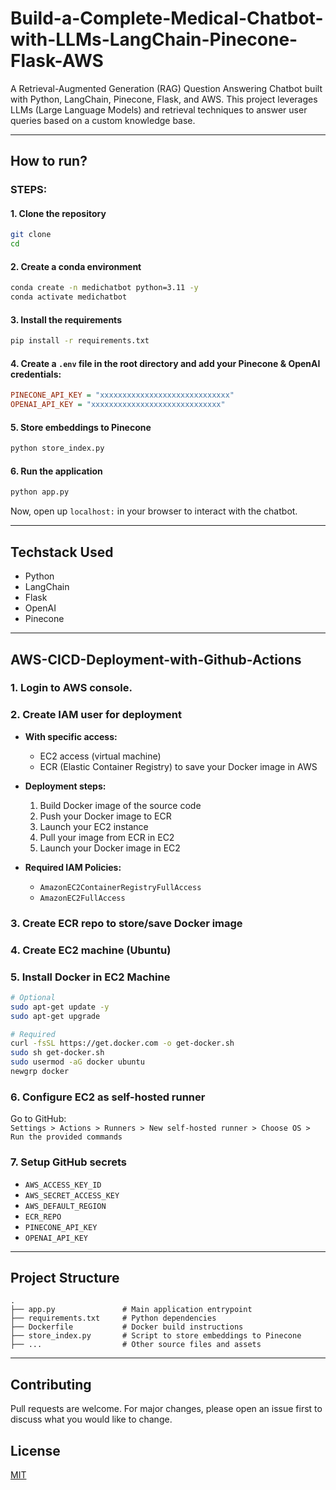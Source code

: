 # Build-a-Complete-Medical-Chatbot-with-LLMs-LangChain-Pinecone-Flask-AWS

A Retrieval-Augmented Generation (RAG) Question Answering Chatbot built with Python, LangChain, Pinecone, Flask, and AWS. This project leverages LLMs (Large Language Models) and retrieval techniques to answer user queries based on a custom knowledge base.

---

## How to run?

### STEPS:

#### 1. Clone the repository

```bash
git clone
cd 
```

#### 2. Create a conda environment

```bash
conda create -n medichatbot python=3.11 -y
conda activate medichatbot
```

#### 3. Install the requirements

```bash
pip install -r requirements.txt
```

#### 4. Create a `.env` file in the root directory and add your Pinecone & OpenAI credentials:

```ini
PINECONE_API_KEY = "xxxxxxxxxxxxxxxxxxxxxxxxxxxxx"
OPENAI_API_KEY = "xxxxxxxxxxxxxxxxxxxxxxxxxxxxx"
```

#### 5. Store embeddings to Pinecone

```bash
python store_index.py
```

#### 6. Run the application

```bash
python app.py
```

Now, open up `localhost:` in your browser to interact with the chatbot.

---

## Techstack Used

- Python
- LangChain
- Flask
- OpenAI
- Pinecone

---

## AWS-CICD-Deployment-with-Github-Actions

### 1. Login to AWS console.

### 2. Create IAM user for deployment

- **With specific access:**
  - EC2 access (virtual machine)
  - ECR (Elastic Container Registry) to save your Docker image in AWS

- **Deployment steps:**
  1. Build Docker image of the source code
  2. Push your Docker image to ECR
  3. Launch your EC2 instance
  4. Pull your image from ECR in EC2
  5. Launch your Docker image in EC2

- **Required IAM Policies:**
  - `AmazonEC2ContainerRegistryFullAccess`
  - `AmazonEC2FullAccess`

### 3. Create ECR repo to store/save Docker image

### 4. Create EC2 machine (Ubuntu)

### 5. Install Docker in EC2 Machine

```bash
# Optional
sudo apt-get update -y
sudo apt-get upgrade

# Required
curl -fsSL https://get.docker.com -o get-docker.sh
sudo sh get-docker.sh
sudo usermod -aG docker ubuntu
newgrp docker
```

### 6. Configure EC2 as self-hosted runner

Go to GitHub:  
`Settings > Actions > Runners > New self-hosted runner > Choose OS > Run the provided commands`


### 7. Setup GitHub secrets

- `AWS_ACCESS_KEY_ID`
- `AWS_SECRET_ACCESS_KEY`
- `AWS_DEFAULT_REGION`
- `ECR_REPO`
- `PINECONE_API_KEY`
- `OPENAI_API_KEY`

---

## Project Structure

```
.
├── app.py               # Main application entrypoint
├── requirements.txt     # Python dependencies
├── Dockerfile           # Docker build instructions
├── store_index.py       # Script to store embeddings to Pinecone
├── ...                  # Other source files and assets
```

---

## Contributing

Pull requests are welcome. For major changes, please open an issue first to discuss what you would like to change.

## License

[MIT](LICENSE)  

